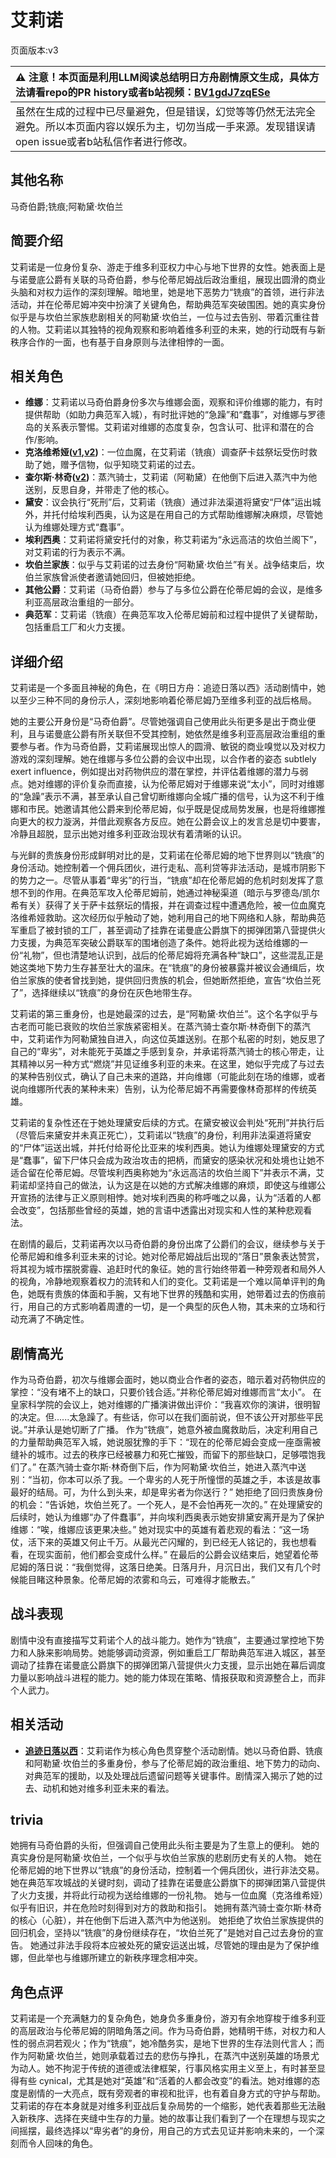 # 艾莉诺
页面版本:v3
 

| :warning: 注意！本页面是利用LLM阅读总结明日方舟剧情原文生成，具体方法请看repo的PR history或者b站视频：[BV1gdJ7zqESe](https://www.bilibili.com/video/BV1gdJ7zqESe/)         |
|:----------------------------|
| 虽然在生成的过程中已尽量避免，但是错误，幻觉等等仍然无法完全避免。所以本页面内容以娱乐为主，切勿当成一手来源。发现错误请open issue或者b站私信作者进行修改。|



## 其他名称
马奇伯爵;铣痕;阿勒黛·坎伯兰
## 简要介绍
艾莉诺是一位身份复杂、游走于维多利亚权力中心与地下世界的女性。她表面上是与诺曼底公爵有关联的马奇伯爵，参与伦蒂尼姆战后政治重组，展现出圆滑的商业头脑和对权力运作的深刻理解。暗地里，她是地下恶势力“铣痕”的首领，进行非法活动，并在伦蒂尼姆冲突中扮演了关键角色，帮助典范军突破围困。她的真实身份似乎是与坎伯兰家族悲剧相关的阿勒黛·坎伯兰，一位与过去告别、带着沉重往昔的人物。艾莉诺以其独特的视角观察和影响着维多利亚的未来，她的行动既有与新秩序合作的一面，也有基于自身原则与法律相悖的一面。
## 相关角色
-   **维娜**：艾莉诺以马奇伯爵身份多次与维娜会面，观察和评价维娜的能力，有时提供帮助（如助力典范军入城），有时批评她的“急躁”和“蠢事”，对维娜与罗德岛的关系表示警惕。艾莉诺对维娜的态度复杂，包含认可、批评和潜在的合作/影响。
-   **克洛维希娅([v1](../chars/extended_char_ke_luo_wei_xi_ya.md),[v2](extended_char_ke_luo_wei_xi_ya.md))**：一位血魔，在艾莉诺（铣痕）调查萨卡兹祭坛受伤时救助了她，赠予信物，似乎知晓艾莉诺的过去。
-   **查尔斯·林奇([v2](extended_char_ae4e60.md))**：蒸汽骑士，艾莉诺（阿勒黛）在他倒下后进入蒸汽中为他送别，反思自身，并带走了他的核心。
-   **黛安**：议会执行“死刑”后，艾莉诺（铣痕）通过非法渠道将黛安“尸体”运出城外，并托付给埃利西奥，认为这是在用自己的方式帮助维娜解决麻烦，尽管她认为维娜处理方式“蠢事”。
-   **埃利西奥**：艾莉诺将黛安托付的对象，称艾莉诺为“永远高洁的坎伯兰阁下”，对艾莉诺的行为表示不满。
-   **坎伯兰家族**：似乎与艾莉诺的过去身份“阿勒黛·坎伯兰”有关。战争结束后，坎伯兰家族曾派使者邀请她回归，但被她拒绝。
-   **其他公爵**：艾莉诺（马奇伯爵）参与了与多位公爵在伦蒂尼姆的会议，是维多利亚高层政治重组的一部分。
-   **典范军**：艾莉诺（铣痕）在典范军攻入伦蒂尼姆前和过程中提供了关键帮助，包括重启工厂和火力支援。
## 详细介绍
艾莉诺是一个多面且神秘的角色，在《明日方舟：追迹日落以西》活动剧情中，她以至少三种不同的身份示人，深刻地影响着伦蒂尼姆乃至维多利亚的战后格局。

她的主要公开身份是“马奇伯爵”。尽管她强调自己使用此头衔更多是出于商业便利，且与诺曼底公爵有所关联但不受其控制，她依然是维多利亚高层政治重组的重要参与者。作为马奇伯爵，艾莉诺展现出惊人的圆滑、敏锐的商业嗅觉以及对权力游戏的深刻理解。她在维娜与多位公爵的会议中出现，以合作者的姿态 subtlely exert influence，例如提出对药物供应的潜在掌控，并评估着维娜的潜力与弱点。她对维娜的评价复杂而直接，认为伦蒂尼姆对于维娜来说“太小”，同时对维娜的“急躁”表示不满，甚至承认自己曾切断维娜向全城广播的信号，认为这不利于维娜和市民。她邀请其他公爵来到伦蒂尼姆，似乎既是促成局势发展，也是将维娜推向更大的权力漩涡，并借此观察各方反应。她在公爵会议上的发言总是切中要害，冷静且超脱，显示出她对维多利亚政治现状有着清晰的认识。

与光鲜的贵族身份形成鲜明对比的是，艾莉诺在伦蒂尼姆的地下世界则以“铣痕”的身份活动。她控制着一个佣兵团伙，进行走私、高利贷等非法活动，是城市阴影下的势力之一。尽管从事着“卑劣”的行当，“铣痕”却在伦蒂尼姆的危机时刻发挥了意想不到的作用。在典范军攻入伦蒂尼姆前，她通过神秘渠道（暗示与罗德岛/凯尔希有关）获得了关于萨卡兹祭坛的情报，并在调查过程中遭遇危险，被一位血魔克洛维希娅救助。这次经历似乎触动了她，她利用自己的地下网络和人脉，帮助典范军重启了被封锁的工厂，甚至调动了挂靠在诺曼底公爵旗下的掷弹团第八营提供火力支援，为典范军突破公爵联军的围堵创造了条件。她将此视为送给维娜的一份“礼物”，但也清楚地认识到，战后的伦蒂尼姆将充满各种“缺口”，这些混乱正是她这类地下势力生存甚至壮大的温床。在“铣痕”的身份被暴露并被议会通缉后，坎伯兰家族的使者曾找到她，提供回归贵族的机会，但她断然拒绝，宣告“坎伯兰死了”，选择继续以“铣痕”的身份在灰色地带生存。

艾莉诺的第三重身份，也是她最深的过去，是“阿勒黛·坎伯兰”。这个名字似乎与古老而可能已衰败的坎伯兰家族紧密相关。在蒸汽骑士查尔斯·林奇倒下的蒸汽中，艾莉诺作为阿勒黛独自进入，向这位英雄送别。在那个私密的时刻，她反思了自己的“卑劣”，对未能死于英雄之手感到复杂，并承诺将蒸汽骑士的核心带走，让其精神以另一种方式“燃烧”并见证维多利亚的未来。在这里，她似乎完成了与过去的某种告别仪式，确认了自己未来的道路，并向维娜（可能此刻在场的维娜，或者说向维娜所代表的某种未来）告别，认为伦蒂尼姆不再需要像林奇那样的传统英雄。

艾莉诺的复杂性还在于她处理黛安后续的方式。在黛安被议会判处“死刑”并执行后（尽管后来黛安并未真正死亡），艾莉诺以“铣痕”的身份，利用非法渠道将黛安的“尸体”运送出城，并托付给哥伦比亚来的埃利西奥。她认为维娜处理黛安的方式是“蠢事”，留下尸体只会成为政治攻击的把柄，而黛安的感染状况和处境也让她不适合留在伦蒂尼姆。尽管埃利西奥称她为“永远高洁的坎伯兰阁下”并表示不满，艾莉诺却坚持自己的做法，认为这是在以她的方式解决维娜的麻烦，即使这与维娜公开宣扬的法律与正义原则相悖。她对埃利西奥的称呼嗤之以鼻，认为“活着的人都会改变”，包括那些曾经的英雄，她的言语中透露出对现实和人性的某种悲观看法。

在剧情的最后，艾莉诺再次以马奇伯爵的身份出席了公爵们的会议，继续参与关于伦蒂尼姆和维多利亚未来的讨论。她对伦蒂尼姆战后出现的“落日”景象表达赞赏，将其视为城市摆脱雾霾、追赶时代的象征。她的言行始终带着一种旁观者和局外人的视角，冷静地观察着权力的流转和人们的变化。艾莉诺是一个难以简单评判的角色，她既有贵族的体面和手腕，又有地下世界的残酷和实用，她带着过去的伤痕前行，用自己的方式影响着周遭的一切，是一个典型的灰色人物，其未来的立场和行动充满了不确定性。
## 剧情高光
作为马奇伯爵，初次与维娜会面时，她以商业合作者的姿态，暗示着对药物供应的掌控：“没有堵不上的缺口，只要价钱合适。”并称伦蒂尼姆对维娜而言“太小”。
在皇家科学院的会议上，她对维娜的广播演讲做出评价：“我喜欢你的演讲，很明智的决定。但......太急躁了。有些话，你可以在我们面前说，但不该公开对那些平民说。”并承认是她切断了广播。
作为“铣痕”，她意外被血魔救助后，决定利用自己的力量帮助典范军入城，她说服犹豫的手下：“现在的伦蒂尼姆会变成一座亟需被缝补的城市。过去的秩序已经被暴力和死亡摧毁，而留下的那些缺口，足够喂饱我们了。”
在蒸汽骑士查尔斯·林奇倒下后，作为阿勒黛·坎伯兰，她进入蒸汽中送别：“当初，你本可以杀了我。一个卑劣的人死于所憧憬的英雄之手，本该是故事最好的结局。可，为什么到头来，却是卑劣者为你送行？”
她拒绝了回归贵族身份的机会：“告诉她，坎伯兰死了。一个死人，是不会怕再死一次的。”
在处理黛安的后续时，她认为维娜“办了件蠢事”，并向埃利西奥表示她安排黛安离开是为了保护维娜：“唉，维娜应该更果决些。”
她对现实中的英雄有着悲观的看法：“这一场仗，活下来的英雄又何止千万。从最光芒闪耀的，到已经无人铭记的，我也想看看，在现实面前，他们都会变成什么样。”
在最后的公爵会议结束后，她望着伦蒂尼姆的落日说：“我倒觉得，这落日绝美。日落月升，月沉日出，我们又有几个时候能目睹这种景象。伦蒂尼姆的浓雾和乌云，可难得才能散去。”
## 战斗表现
剧情中没有直接描写艾莉诺个人的战斗能力。她作为“铣痕”，主要通过掌控地下势力和人脉来影响局势。她能够调动资源，例如重启工厂帮助典范军进入城区，甚至调动了挂靠在诺曼底公爵旗下的掷弹团第八营提供火力支援，显示出她在幕后调度力量以影响战斗进程的能力。她的能力体现在策略、情报获取和资源整合上，而非个人武力。
## 相关活动
-   **[追迹日落以西](../stories/act37side.md)**：艾莉诺作为核心角色贯穿整个活动剧情。她以马奇伯爵、铣痕和阿勒黛·坎伯兰的多重身份，参与了伦蒂尼姆的政治重组、地下势力的动向、对典范军的援助，以及处理战后遗留问题等关键事件。剧情深入揭示了她的过去、动机和她对维多利亚未来的看法。
## trivia
她拥有马奇伯爵的头衔，但强调自己使用此头衔主要是为了生意上的便利。
她的真实身份是阿勒黛·坎伯兰，一个似乎与坎伯兰家族的悲剧历史有关的人物。
她在伦蒂尼姆的地下世界以“铣痕”的身份活动，控制着一个佣兵团伙，进行非法交易。
她在典范军攻城战的关键时刻，调动了挂靠在诺曼底公爵旗下的掷弹团第八营提供了火力支援，并将此行动视为送给维娜的一份礼物。
她与一位血魔（克洛维希娅）似乎有旧识，并在危险时刻得到对方的救助和指引。
她拥有蒸汽骑士查尔斯·林奇的核心（心脏），并在他倒下后进入蒸汽中为他送别。
她拒绝了坎伯兰家族提供的回归机会，坚持以“铣痕”的身份继续存在，“坎伯兰死了”是她对自己过去身份的宣告。
她通过非法手段将本应被处死的黛安运送出城，尽管她的理由是为了保护维娜，但此举也与维娜所建立的新秩序理念相冲突。
## 角色点评
艾莉诺是一个充满魅力的复杂角色，她身负多重身份，游刃有余地穿梭于维多利亚的高层政治与伦蒂尼姆的阴暗角落之间。作为马奇伯爵，她精明干练，对权力和人性的弱点洞若观火；作为“铣痕”，她冷酷务实，是地下世界的生存法则代言人；而作为阿勒黛·坎伯兰，她则承载着过去的悲伤与挣扎，在蒸汽中送别英雄的场景尤为动人。她不拘泥于传统的道德或法律框架，行事风格实用主义至上，有时甚至显得有些 cynical，尤其是她对“英雄”和“活着的人都会改变”的看法。她对维娜的态度是剧情的一大亮点，既有旁观者的审视和批评，也有着自身方式的守护与帮助。艾莉诺的存在本身就是对维多利亚战后复杂局势的一个缩影，她代表着那些无法融入新秩序、选择在夹缝中生存的力量。她的故事让我们看到了一个在理想与现实之间摇摆，最终选择以“卑劣者”的身份，用自己的方式去见证并影响未来的，一个深刻而令人回味的角色。